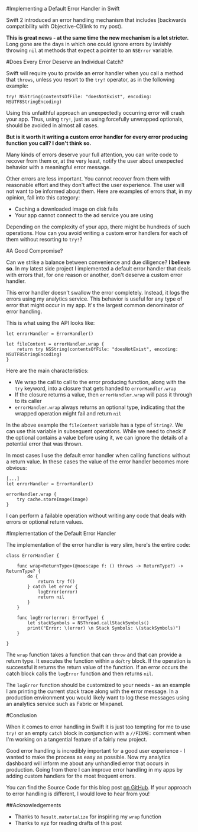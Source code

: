 #Implementing a Default Error Handler in Swift


Swift 2 introduced an error handling mechanism that includes [backwards compatibility with Objective-C](link to my post).

**This is great news - at the same time the new mechanism is a lot stricter.** Long gone are the days in which one could ignore errors by lavishly throwing `nil` at methods that expect a pointer to an `NSError` variable.

#Does Every Error Deserve an Individual Catch?

Swift will require you to provide an error handler when you call a method that `throws`, unless you resort to the `try!` operator, as in the following example:

```
try! NSString(contentsOfFile: "doesNotExist", encoding: NSUTF8StringEncoding)
```
Using this unfaithful approach an unexpectedly occurring error will crash your app. Thus, using `try!`, just as using forcefully unwrapped optionals, should be avoided in almost all cases.

**But is it worth it writing a custom error handler for every error producing function you call? I don't think so.**

Many kinds of errors deserve your full attention, you can write code to recover from them or, at the very least, notify the user about unexpected behavior with a meaningful error message. 

Other errors are less important. You cannot recover from them with reasonable effort and they don't affect the user experience. The user will not want to be informed about them. Here are examples of errors that, in my opinion, fall into this category:

- Caching a downloaded image on disk fails
- Your app cannot connect to the ad service you are using

Depending on the complexity of your app, there might be hundreds of such operations. How can you avoid writing a custom error handlers for each of them without resorting to `try!`?

#A Good Compromise?

Can we strike a balance between convenience and due diligence? **I believe so**. In my latest side project I implemented a default error handler that deals with errors that, for one reason or another, don't deserve a custom error handler. 

This error handler doesn't swallow the error completely. Instead, it logs the errors using my analytics service. This behavior is useful for any type of error that might occur in my app. It's the largest common denominator of error handling.

This is what using the API looks like:

```
let errorHandler = ErrorHandler()

let fileContent = errorHandler.wrap {
    return try NSString(contentsOfFile: "doesNotExist", encoding: NSUTF8StringEncoding)
}
```

Here are the main characteristics:

- We wrap the call to call to the error producing function, along with the `try` keyword, into a closure that gets handed to `errorHandler.wrap`
- If the closure returns a value, then `errorHandler.wrap` will pass it through to its caller
- `errorHandler.wrap` always returns an optional type, indicating that the wrapped operation might fail and return `nil`

In the above example the `fileContent` variable has a type of `String?`.  We can use this variable in subsequent operations. While we need to check if the optional contains a value before using it, we can ignore the details of a potential error that was thrown.

In most cases I use the default error handler when calling functions without a return value. In these cases the value of the error handler becomes more obvious:

```
[...]
let errorHandler = ErrorHandler()

errorHandler.wrap {
	try cache.storeImage(image)
}
```
I can perform a failable operation without writing any code that deals with errors or optional return values.

#Implementation of the Default Error Handler

The implementation of the error handler is very slim, here's the entire code:

```
class ErrorHandler {
    
    func wrap<ReturnType>(@noescape f: () throws -> ReturnType?) -> ReturnType? {
        do {
            return try f()
        } catch let error {
            logError(error)
            return nil
        }
    }
    
    func logError(error: ErrorType) {
        let stackSymbols = NSThread.callStackSymbols()
        print("Error: \(error) \n Stack Symbols: \(stackSymbols)")
    }
    
}
```

The `wrap` function takes a function that can `throw` and that can provide a return type. It executes the function within a `do`/`try` block. If the operation is successful it returns the return value of the function. If an error occurs the catch block calls the `logError` function and then returns `nil`.

The `logError` function should be customized to your needs - as an example I am printing the current stack trace along with the error message. In a production environment you would likely want to log these messages using an analytics service such as Fabric or Mixpanel.

#Conclusion

When it comes to error handling in Swift it is just too tempting for me to use `try!` or an empty `catch` block in conjunction with a `//FIXME:` comment when I'm working on a tangential feature of a fairly new project. 

Good error handling is incredibly important for a good user experience - I wanted to make the process as easy as possible. Now my analytics dashboard will inform me about any unhandled error that occurs in production. Going from there I can improve error handling in my apps by adding custom handlers for the most frequent errors.

You can find the Source Code for this blog post [on GitHub](...). If your approach to error handling is different, I would love to hear from you!

##Acknowledgements

- Thanks to `Result.materialize` for inspiring my `wrap` function
- Thanks to xyz for reading drafts of this post